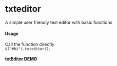 
<html>
<body>
<h1>txteditor</h1>
A simple user friendly text editor with basic functions
<h4>Usage</h4>
Call the function directly<br>
<code>$("#hi").txteditor();</code><br><br>
<b><a href="http://jsfiddle.net/sarathsprakash/xg3L1g88/#base" target='blank'> txtEditor DEMO</a><b>
</body>

